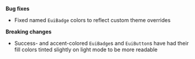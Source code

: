 **Bug fixes**

- Fixed named `EuiBadge` colors to reflect custom theme overrides

**Breaking changes**

- Success- and accent-colored `EuiBadge`s and `EuiButton`s have had their fill colors tinted slightly on light mode to be more readable
